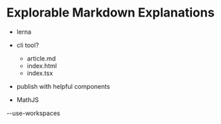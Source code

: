 # Explorable Markdown Explanations

- lerna
- cli tool?
	- article.md
	- index.html
	- index.tsx

- publish with helpful components
- MathJS

--use-workspaces